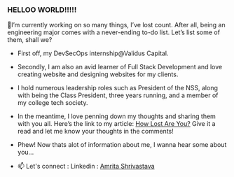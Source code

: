 ### HELLOO WORLD!!!!!

🔭I’m currently working on so many things, I’ve lost count. After all, being an engineering major comes with a never-ending to-do list. Let’s list some of them, shall we?
- First off, my DevSecOps internship@Validus Capital.
- Secondly, I am also an avid learner of Full Stack Development and love creating website and designing websites for my clients.
- I hold numerous leadership roles such as President of the NSS, along with being the Class President, three years running, and a member of my college tech society.
- In the meantime, I love penning down my thoughts and sharing them with you all. Here’s the link to my article: [How Lost Are You?](https://medium.com/@amriii/how-lost-are-you-68f8d3cf9d31) Give it a read and let me know your thoughts in the comments! 

- Phew! Now thats alot of information about me, I wanna hear some about you...
  
- 📫 Let's connect : Linkedin : [Amrita Shrivastava](https://www.linkedin.com/in/amrita-shrivastava-967a28202/)
